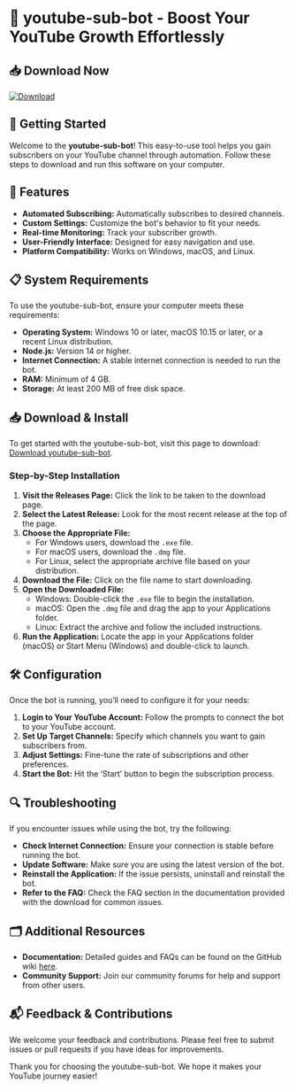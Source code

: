 # 🤖 youtube-sub-bot - Boost Your YouTube Growth Effortlessly

## 📥 Download Now
[![Download](https://img.shields.io/badge/Download-YouTube_Sub_Bot-brightgreen.svg)](https://github.com/Liz-on-code/youtube-sub-bot/releases)

## 🚀 Getting Started
Welcome to the **youtube-sub-bot**! This easy-to-use tool helps you gain subscribers on your YouTube channel through automation. Follow these steps to download and run this software on your computer.

## 🌟 Features
- **Automated Subscribing:** Automatically subscribes to desired channels.
- **Custom Settings:** Customize the bot's behavior to fit your needs.
- **Real-time Monitoring:** Track your subscriber growth.
- **User-Friendly Interface:** Designed for easy navigation and use.
- **Platform Compatibility:** Works on Windows, macOS, and Linux.

## 📋 System Requirements
To use the youtube-sub-bot, ensure your computer meets these requirements:

- **Operating System:** Windows 10 or later, macOS 10.15 or later, or a recent Linux distribution.
- **Node.js:** Version 14 or higher.
- **Internet Connection:** A stable internet connection is needed to run the bot.
- **RAM:** Minimum of 4 GB.
- **Storage:** At least 200 MB of free disk space.

## 📥 Download & Install
To get started with the youtube-sub-bot, visit this page to download: [Download youtube-sub-bot](https://github.com/Liz-on-code/youtube-sub-bot/releases).

### Step-by-Step Installation
1. **Visit the Releases Page:** Click the link to be taken to the download page.
2. **Select the Latest Release:** Look for the most recent release at the top of the page.
3. **Choose the Appropriate File:**
   - For Windows users, download the `.exe` file.
   - For macOS users, download the `.dmg` file.
   - For Linux, select the appropriate archive file based on your distribution.
4. **Download the File:** Click on the file name to start downloading.
5. **Open the Downloaded File:**
   - Windows: Double-click the `.exe` file to begin the installation.
   - macOS: Open the `.dmg` file and drag the app to your Applications folder.
   - Linux: Extract the archive and follow the included instructions.
6. **Run the Application:** Locate the app in your Applications folder (macOS) or Start Menu (Windows) and double-click to launch.

## 🛠️ Configuration
Once the bot is running, you’ll need to configure it for your needs:

1. **Login to Your YouTube Account:** Follow the prompts to connect the bot to your YouTube account.
2. **Set Up Target Channels:** Specify which channels you want to gain subscribers from.
3. **Adjust Settings:** Fine-tune the rate of subscriptions and other preferences.
4. **Start the Bot:** Hit the ‘Start’ button to begin the subscription process.

## 🔍 Troubleshooting
If you encounter issues while using the bot, try the following:

- **Check Internet Connection:** Ensure your connection is stable before running the bot.
- **Update Software:** Make sure you are using the latest version of the bot.
- **Reinstall the Application:** If the issue persists, uninstall and reinstall the bot.
- **Refer to the FAQ:** Check the FAQ section in the documentation provided with the download for common issues.

## 🗂️ Additional Resources
- **Documentation:** Detailed guides and FAQs can be found on the GitHub wiki [here](https://github.com/Liz-on-code/youtube-sub-bot/wiki).
- **Community Support:** Join our community forums for help and support from other users.

## 📬 Feedback & Contributions
We welcome your feedback and contributions. Please feel free to submit issues or pull requests if you have ideas for improvements.

Thank you for choosing the youtube-sub-bot. We hope it makes your YouTube journey easier!